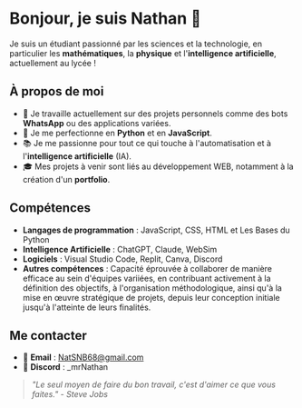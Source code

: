 # Bonjour, je suis Nathan 👋
Je suis un étudiant passionné par les sciences et la technologie, en particulier les **mathématiques**, la **physique** et l'**intelligence artificielle**, actuellement au lycée !

## À propos de moi
- 🔭 Je travaille actuellement sur des projets personnels comme des bots **WhatsApp** ou des applications variées.
- 🌱 Je me perfectionne en **Python** et en **JavaScript**.
- 📚 Je me passionne pour tout ce qui touche à l'automatisation et à l'**intelligence artificielle** (IA).
- 🎓 Mes projets à venir sont liés au développement WEB, notamment à la création d'un **portfolio**.

## Compétences
- **Langages de programmation** : JavaScript, CSS, HTML et Les Bases du Python
- **Intelligence Artificielle** : ChatGPT, Claude, WebSim
- **Logiciels** : Visual Studio Code, Replit, Canva, Discord
- **Autres compétences** : Capacité éprouvée à collaborer de manière efficace au sein d'équipes variiées, en contribuant activement à la définition des objectifs, à l'organisation méthodologique, ainsi qu'à la mise en œuvre stratégique de projets, depuis leur conception initiale jusqu'à l'atteinte de leurs finalités.



## Me contacter

- 📧 **Email** : NatSNB68@gmail.com
- 💬 **Discord** : _mrNathan

> *"Le seul moyen de faire du bon travail, c'est d'aimer ce que vous faites." - Steve Jobs*
